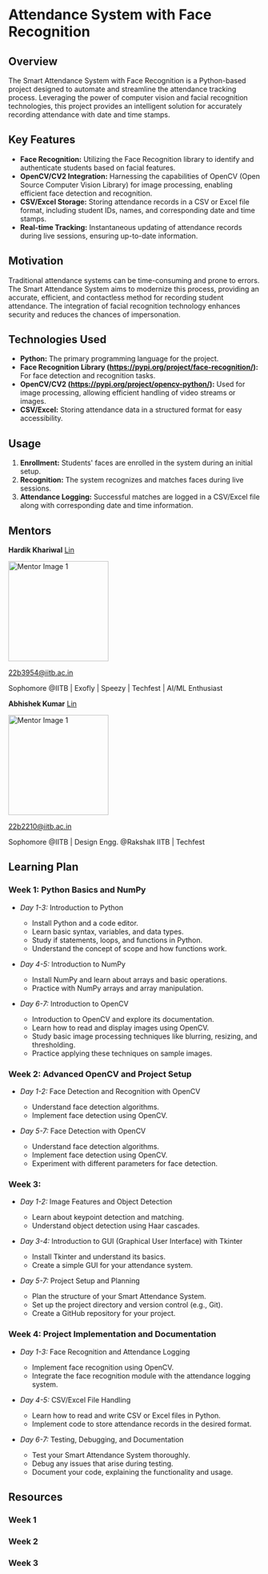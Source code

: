 # Attendance System with Face Recognition

## Overview
The Smart Attendance System with Face Recognition is a Python-based project designed to automate and streamline the attendance tracking process. Leveraging the power of computer vision and facial recognition technologies, this project provides an intelligent solution for accurately recording attendance with date and time stamps.

## Key Features
- **Face Recognition:** Utilizing the Face Recognition library to identify and authenticate students based on facial features.
- **OpenCV/CV2 Integration:** Harnessing the capabilities of OpenCV (Open Source Computer Vision Library) for image processing, enabling efficient face detection and recognition.
- **CSV/Excel Storage:** Storing attendance records in a CSV or Excel file format, including student IDs, names, and corresponding date and time stamps.
- **Real-time Tracking:** Instantaneous updating of attendance records during live sessions, ensuring up-to-date information.

## Motivation
Traditional attendance systems can be time-consuming and prone to errors. The Smart Attendance System aims to modernize this process, providing an accurate, efficient, and contactless method for recording student attendance. The integration of facial recognition technology enhances security and reduces the chances of impersonation.

## Technologies Used
- **Python:** The primary programming language for the project.
- **Face Recognition Library (https://pypi.org/project/face-recognition/):** For face detection and recognition tasks.
- **OpenCV/CV2 (https://pypi.org/project/opencv-python/):** Used for image processing, allowing efficient handling of video streams or images.
- **CSV/Excel:** Storing attendance data in a structured format for easy accessibility.

## Usage
1. **Enrollment:** Students' faces are enrolled in the system during an initial setup.
2. **Recognition:** The system recognizes and matches faces during live sessions.
3. **Attendance Logging:** Successful matches are logged in a CSV/Excel file along with corresponding date and time information.

## Mentors

**Hardik Khariwal** [Lin](https://www.linkedin.com/in/hardikkhariwal/?originalSubdomain=in)


<img src="https://github.com/NEC0S/AttendanceSystem_FaceRecognition/assets/132522389/68bd80e3-42f1-4a24-831d-722eb44f713d" alt="Mentor Image 1" width="200"/>

22b3954@iitb.ac.in

Sophomore @IITB | Exofly | Speezy | 
Techfest | AI/ML Enthusiast



**Abhishek Kumar** [Lin](https://www.linkedin.com/in/abhishek-kumar-236321275/)

<img src="https://github.com/NEC0S/AttendanceSystem_FaceRecognition/assets/132522389/d138b8d7-1dae-4882-b6be-56b262f7523b" alt="Mentor Image 1" width="200"/>

22b2210@iitb.ac.in

Sophomore @IITB | Design Engg. @Rakshak IITB |
Techfest





## Learning Plan

### Week 1: Python Basics and NumPy

- *Day 1-3:* Introduction to Python
  - Install Python and a code editor.
  - Learn basic syntax, variables, and data types.
  - Study if statements, loops, and functions in Python.
  - Understand the concept of scope and how functions work.
    
- *Day 4-5:* Introduction to NumPy
  - Install NumPy and learn about arrays and basic operations.
  - Practice with NumPy arrays and array manipulation.

- *Day 6-7:* Introduction to OpenCV
  - Introduction to OpenCV and explore its documentation.
  - Learn how to read and display images using OpenCV.
  - Study basic image processing techniques like blurring, resizing, and thresholding.
  - Practice applying these techniques on sample images.

### Week 2: Advanced OpenCV and Project Setup

- *Day 1-2:*  Face Detection and Recognition with OpenCV
  - Understand face detection algorithms.
  - Implement face detection using OpenCV.


- *Day 5-7:* Face Detection with OpenCV
  - Understand face detection algorithms.
  - Implement face detection using OpenCV.
  - Experiment with different parameters for face detection.

### Week 3: 

- *Day 1-2:* Image Features and Object Detection
  - Learn about keypoint detection and matching.
  - Understand object detection using Haar cascades.

- *Day 3-4:* Introduction to GUI (Graphical User Interface) with Tkinter
  - Install Tkinter and understand its basics.
  - Create a simple GUI for your attendance system.

- *Day 5-7:* Project Setup and Planning
  - Plan the structure of your Smart Attendance System.
  - Set up the project directory and version control (e.g., Git).
  - Create a GitHub repository for your project.

### Week 4: Project Implementation and Documentation

- *Day 1-3:* Face Recognition and Attendance Logging
  - Implement face recognition using OpenCV.
  - Integrate the face recognition module with the attendance logging system.

- *Day 4-5:* CSV/Excel File Handling
  - Learn how to read and write CSV or Excel files in Python.
  - Implement code to store attendance records in the desired format.

- *Day 6-7:* Testing, Debugging, and Documentation
  - Test your Smart Attendance System thoroughly.
  - Debug any issues that arise during testing.
  - Document your code, explaining the functionality and usage.
 

## Resources

### Week 1
### Week 2
### Week 3



